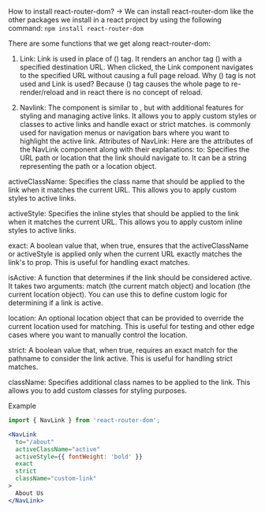 How to install react-router-dom?
-> We can install react-router-dom like the other packages we install in a react project by using the following command:
`npm install react-router-dom`

There are some functions that we get along react-router-dom:
1. Link: Link is used in place of (<a>) tag. It renders an anchor tag (<a>) with a specified destination URL. When clicked, the Link component navigates to the specified URL without causing a full page reload.
Why (<a>) tag is not used and Link is used?
Because (<a>) tag causes the whole page to re-render/reload and in react there is no concept of reload. 

2. Navlink: The <NavLink> component is similar to <Link>, but with additional features for styling and managing active links. It allows you to apply custom styles or classes to active links and handle exact or strict matches. <NavLink> is commonly used for navigation menus or navigation bars where you want to highlight the active link.
Attributes of NavLink:
Here are the attributes of the NavLink component along with their explanations:
to: Specifies the URL path or location that the link should navigate to. It can be a string representing the path or a location object.

activeClassName: Specifies the class name that should be applied to the link when it matches the current URL. This allows you to apply custom styles to active links.

activeStyle: Specifies the inline styles that should be applied to the link when it matches the current URL. This allows you to apply custom inline styles to active links.

exact: A boolean value that, when true, ensures that the activeClassName or activeStyle is applied only when the current URL exactly matches the link's to prop. This is useful for handling exact matches.

isActive: A function that determines if the link should be considered active. It takes two arguments: match (the current match object) and location (the current location object). You can use this to define custom logic for determining if a link is active.

location: An optional location object that can be provided to override the current location used for matching. This is useful for testing and other edge cases where you want to manually control the location.

strict: A boolean value that, when true, requires an exact match for the pathname to consider the link active. This is useful for handling strict matches.

className: Specifies additional class names to be applied to the link. This allows you to add custom classes for styling purposes.

Example 
```jsx
import { NavLink } from 'react-router-dom';

<NavLink
  to="/about"
  activeClassName="active"
  activeStyle={{ fontWeight: 'bold' }}
  exact
  strict
  className="custom-link"
>
  About Us
</NavLink>
```
